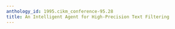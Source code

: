 ```yaml
---
anthology_id: 1995.cikm_conference-95.28
title: An Intelligent Agent for High-Precision Text Filtering
---
```

